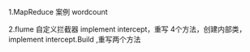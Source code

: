 1.MapReduce 案例 wordcount 

2.flume 自定义拦截器 implement intercept，重写 4个方法，创建内部类，implement intercept.Build ,重写两个方法
